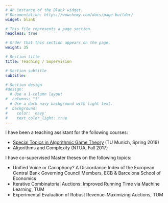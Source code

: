 ```yaml
---
# An instance of the Blank widget.
# Documentation: https://wowchemy.com/docs/page-builder/
widget: blank

# This file represents a page section.
headless: true

# Order that this section appears on the page.
weight: 35

# Section title
title: Teaching / Supervision

# Section subtitle
subtitle:

# Section design
#design:
  # Use a 1-column layout
#  columns: "1"
  # Use a dark navy background with light text.
#  background:
#    color: 'navy'
#    text_color_light: true
---
```


I have been a teaching assistant for the following courses:

* [Special Topics in Algorithmic Game Theory](https://ygiannak.gitlab.io/MA5226/2019.html) (TU Munich, Spring 2019)
* Algorithms and Complexity (NTUA, Fall 2017)

I have co-supervised Master theses on the following topics:

* Unified Voice or Cacophony? A Discordance Index of the European Central Bank Governing Council Members, ECB & Barcelona School of Economics 
* Iterative Combinatorial Auctions: Improved Running Time via Machine Learning, TUM
* Experimental Evaluation of Robust Revenue-Maximizing Auctions, TUM
